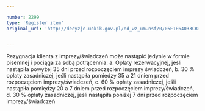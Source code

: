 ```yaml
---

number: 2299
type: 'Register item'
original_uri: 'http://decyzje.uokik.gov.pl/nd_wz_um.nsf/0/05E1F64033CB3D29C1257888003A2CAC?OpenDocument'


---
```


Rezygnacja klienta z imprezy/świadczeń może nastąpić jedynie w formie pisemnej i pociąga za sobą potrącennia:                                                                 a. Opłaty rezerwacyjnej, jeśli nastąpiła powyżej 35 dni przed rozpoczęciem imprezy świadczeń,                                                                          b. 30 % opłaty zasadniczej, jeśli nastąpiła pomiedzy 35 a 21 dniem przed rozpoczęciem imprezy/świadczeń,                                                     c. 60 % opłaty zasadniczej, jeśli nastąpiła pomiędzy 20 a 7 dniem przed rozpoczęciem imprezy/świadczeń,                                                     d. 30 % opłaty zasadniczej, jeśli nastąpiła poniżej 7 dni przed rozpoczęciem imprezy/świadczeń
